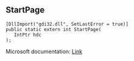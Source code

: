 ## StartPage

```
[DllImport("gdi32.dll", SetLastError = true)]
public static extern int StartPage(
   IntPtr hdc
);
```

Microsoft documentation: [Link](https://docs.microsoft.com/en-us/windows/win32/api/wingdi/nf-wingdi-startpage)
